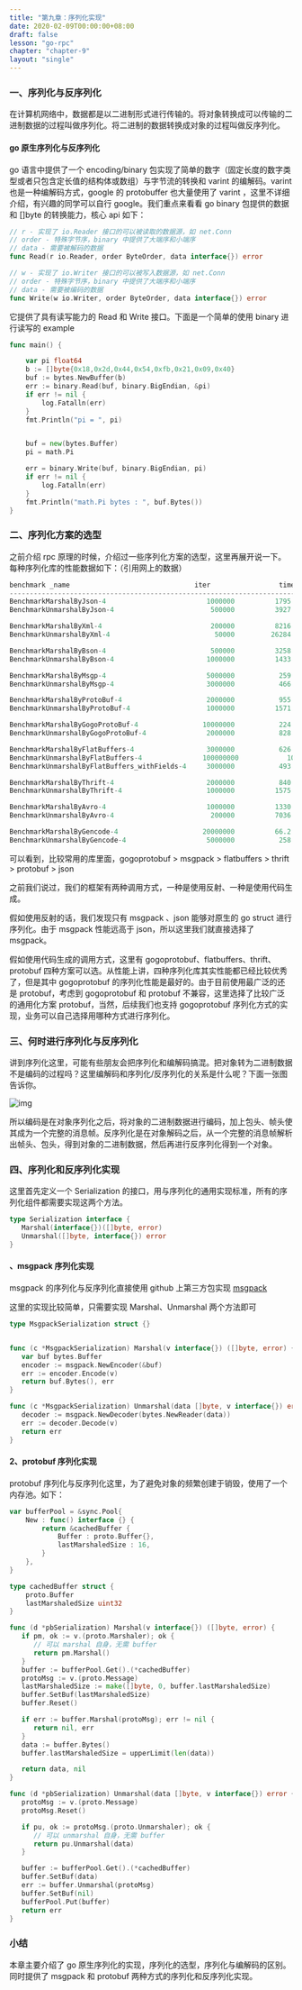 ```yaml
---
title: "第九章：序列化实现"
date: 2020-02-09T00:00:00+08:00
draft: false
lesson: "go-rpc"
chapter: "chapter-9"
layout: "single"
---
```


### 一、序列化与反序列化

在计算机网络中，数据都是以二进制形式进行传输的。将对象转换成可以传输的二进制数据的过程叫做序列化。将二进制的数据转换成对象的过程叫做反序列化。

#### go 原生序列化与反序列化

go 语言中提供了一个 encoding/binary 包实现了简单的数字（固定长度的数字类型或者只包含定长值的结构体或数组）与字节流的转换和 varint 的编解码。varint 也是一种编解码方式，google 的 protobuffer 也大量使用了 varint ，这里不详细介绍，有兴趣的同学可以自行 google。我们重点来看看 go binary 包提供的数据和 []byte 的转换能力，核心 api 如下：

```go
// r - 实现了 io.Reader 接口的可以被读取的数据源，如 net.Conn
// order - 特殊字节序，binary 中提供了大端序和小端序
// data - 需要被解码的数据
func Read(r io.Reader, order ByteOrder, data interface{}) error

// w - 实现了 io.Writer 接口的可以被写入数据源，如 net.Conn
// order - 特殊字节序，binary 中提供了大端序和小端序
// data - 需要被编码的数据
func Write(w io.Writer, order ByteOrder, data interface{}) error
```

它提供了具有读写能力的 Read 和 Write 接口。下面是一个简单的使用 binary 进行读写的 example

```go
func main() {

	var pi float64
	b := []byte{0x18,0x2d,0x44,0x54,0xfb,0x21,0x09,0x40}
	buf := bytes.NewBuffer(b)
	err := binary.Read(buf, binary.BigEndian, &pi)
	if err != nil {
		log.Fatalln(err)
	}
	fmt.Println("pi = ", pi)


	buf = new(bytes.Buffer)
	pi = math.Pi

	err = binary.Write(buf, binary.BigEndian, pi)
	if err != nil {
		log.Fatalln(err)
	}
	fmt.Println("math.Pi bytes : ", buf.Bytes())
}
```

### 二、序列化方案的选型

之前介绍 rpc 原理的时候，介绍过一些序列化方案的选型，这里再展开说一下。每种序列化库的性能数据如下：（引用网上的数据）

```go
benchmark _name                               iter                 time/iter        alloc bytes/iter    allocs/iter
-------------------------------------------------------------------------------------------------------------------------
BenchmarkMarshalByJson-4                         1000000          1795 ns/op         376 B/op           4 allocs/op
BenchmarkUnmarshalByJson-4                        500000          3927 ns/op         296 B/op           9 allocs/op

BenchmarkMarshalByXml-4                           200000          8216 ns/op        4801 B/op          12 allocs/op
BenchmarkUnmarshalByXml-4                          50000         26284 ns/op        2807 B/op          67 allocs/op

BenchmarkMarshalByBson-4                          500000          3258 ns/op        1248 B/op          14 allocs/op
BenchmarkUnmarshalByBson-4                       1000000          1433 ns/op         272 B/op           7 allocs/op

BenchmarkMarshalByMsgp-4                         5000000           259 ns/op          80 B/op           1 allocs/op
BenchmarkUnmarshalByMsgp-4                       3000000           466 ns/op          32 B/op           5 allocs/op

BenchmarkMarshalByProtoBuf-4                     2000000           955 ns/op         328 B/op           5 allocs/op
BenchmarkUnmarshalByProtoBuf-4                   1000000          1571 ns/op         400 B/op          11 allocs/op

BenchmarkMarshalByGogoProtoBuf-4                10000000           224 ns/op          48 B/op           1 allocs/op
BenchmarkUnmarshalByGogoProtoBuf-4               2000000           828 ns/op         144 B/op           8 allocs/op

BenchmarkMarshalByFlatBuffers-4                  3000000           626 ns/op          16 B/op           1 allocs/op
BenchmarkUnmarshalByFlatBuffers-4               100000000            10.4 ns/op           0 B/op           0 allocs/op
BenchmarkUnmarshalByFlatBuffers_withFields-4     3000000           493 ns/op          32 B/op           5 allocs/op

BenchmarkMarshalByThrift-4                       2000000           840 ns/op          64 B/op           1 allocs/op
BenchmarkUnmarshalByThrift-4                     1000000          1575 ns/op          96 B/op           6 allocs/op

BenchmarkMarshalByAvro-4                         1000000          1330 ns/op         133 B/op           7 allocs/op
BenchmarkUnmarshalByAvro-4                        200000          7036 ns/op        1680 B/op          63 allocs/op

BenchmarkMarshalByGencode-4                     20000000          66.2 ns/op           0 B/op           0 allocs/op
BenchmarkUnmarshalByGencode-4                    5000000           258 ns/op          32 B/op           5 allocs/op
```

可以看到，比较常用的库里面，gogoprotobuf > msgpack > flatbuffers > thrift > protobuf > json

之前我们说过，我们的框架有两种调用方式，一种是使用反射、一种是使用代码生成。

假如使用反射的话，我们发现只有 msgpack 、json 能够对原生的 go struct 进行序列化。由于 msgpack 性能远高于 json，所以这里我们就直接选择了 msgpack。

假如使用代码生成的调用方式，这里有 gogoprotobuf、flatbuffers、thrift、protobuf 四种方案可以选。从性能上讲，四种序列化库其实性能都已经比较优秀了，但是其中 gogoprotobuf 的序列化性能是最好的。由于目前使用最广泛的还是 protobuf，考虑到 gogoprotobuf 和 protobuf 不兼容，这里选择了比较广泛的通用化方案 protobuf，当然，后续我们也支持 gogoprotobuf 序列化方式的实现，业务可以自己选择用哪种方式进行序列化。

### 三、何时进行序列化与反序列化

讲到序列化这里，可能有些朋友会把序列化和编解码搞混。把对象转为二进制数据不是编码的过程吗？这里编解码和序列化/反序列化的关系是什么呢？下面一张图告诉你。

![img](/images/go-rpc/9-1.jpg)

所以编码是在对象序列化之后，将对象的二进制数据进行编码，加上包头、帧头使其成为一个完整的消息帧。反序列化是在对象解码之后，从一个完整的消息帧解析出帧头、包头，得到对象的二进制数据，然后再进行反序列化得到一个对象。

### 四、序列化和反序列化实现

这里首先定义一个 Serialization 的接口，用与序列化的通用实现标准，所有的序列化组件都需要实现这两个方法。

```go
type Serialization interface {
   Marshal(interface{})([]byte, error)
   Unmarshal([]byte, interface{}) error
}
```

#### 、msgpack 序列化实现

msgpack 的序列化与反序列化直接使用 github 上第三方包实现 [msgpack](https://github.com/vmihailenco/msgpack)

这里的实现比较简单，只需要实现 Marshal、Unmarshal 两个方法即可

```go
type MsgpackSerialization struct {}


func (c *MsgpackSerialization) Marshal(v interface{}) ([]byte, error) {
   var buf bytes.Buffer
   encoder := msgpack.NewEncoder(&buf)
   err := encoder.Encode(v)
   return buf.Bytes(), err
}

func (c *MsgpackSerialization) Unmarshal(data []byte, v interface{}) error {
   decoder := msgpack.NewDecoder(bytes.NewReader(data))
   err := decoder.Decode(v)
   return err
}
```

#### 2、protobuf 序列化实现

protobuf 序列化与反序列化这里，为了避免对象的频繁创建于销毁，使用了一个内存池。如下：

```go
var bufferPool = &sync.Pool{
	New : func() interface {} {
		return &cachedBuffer {
			Buffer : proto.Buffer{},
			lastMarshaledSize : 16,
		}
	},
}

type cachedBuffer struct {
	proto.Buffer
	lastMarshaledSize uint32
}

func (d *pbSerialization) Marshal(v interface{}) ([]byte, error) {
   if pm, ok := v.(proto.Marshaler); ok {
      // 可以 marshal 自身，无需 buffer
      return pm.Marshal()
   }
   buffer := bufferPool.Get().(*cachedBuffer)
   protoMsg := v.(proto.Message)
   lastMarshaledSize := make([]byte, 0, buffer.lastMarshaledSize)
   buffer.SetBuf(lastMarshaledSize)
   buffer.Reset()

   if err := buffer.Marshal(protoMsg); err != nil {
      return nil, err
   }
   data := buffer.Bytes()
   buffer.lastMarshaledSize = upperLimit(len(data))

   return data, nil
}

func (d *pbSerialization) Unmarshal(data []byte, v interface{}) error {
   protoMsg := v.(proto.Message)
   protoMsg.Reset()

   if pu, ok := protoMsg.(proto.Unmarshaler); ok {
      // 可以 unmarshal 自身，无需 buffer
      return pu.Unmarshal(data)
   }

   buffer := bufferPool.Get().(*cachedBuffer)
   buffer.SetBuf(data)
   err := buffer.Unmarshal(protoMsg)
   buffer.SetBuf(nil)
   bufferPool.Put(buffer)
   return err
}
```

### 小结

本章主要介绍了 go 原生序列化的实现，序列化的选型，序列化与编解码的区别。同时提供了 msgpack 和 protobuf 两种方式的序列化和反序列化实现。